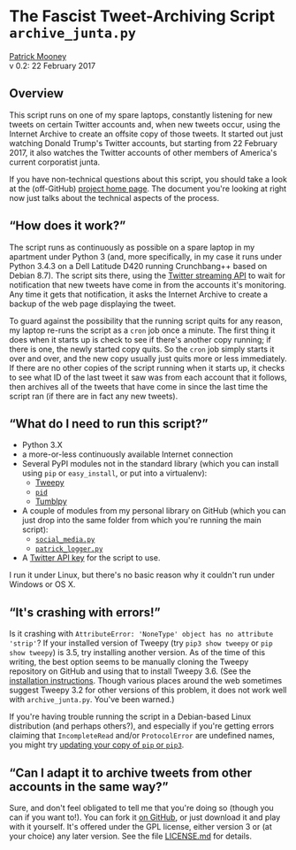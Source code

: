 The Fascist Tweet-Archiving Script `archive_junta.py`
=====================================================

<a rel="me" href="http://patrickbrianmooney.nfshost.com/~patrick/">Patrick Mooney</a><br />
v 0.2: 22 February 2017

Overview
--------

This script runs on one of my spare laptops, constantly listening for new tweets on certain Twitter accounts and, when new tweets occur, using the Internet Archive to create an offsite copy of those tweets. It started out just watching Donald Trump's Twitter accounts, but starting from 22 February 2017, it also watches the Twitter accounts of other members of America's current corporatist junta.

If you have non-technical questions about this script, you should take a look at the (off-GitHub) <a rel="me" href="http://patrickbrianmooney.nfshost.com/~patrick/projects/FascistTweetArchiver/">project home page</a>. The document you're looking at right now just talks about the technical aspects of the process.

“How does it work?”
-------------------

The script runs as continuously as possible on a spare laptop in my apartment under Python 3 (and, more specifically, in my case it runs under Python 3.4.3 on a Dell Latitude D420 running Crunchbang++ based on Debian 8.7). The script sits there, using the [Twitter streaming API](https://dev.twitter.com/streaming/overview) to wait for notification that new tweets have come in from the accounts it's monitoring. Any time it gets that notification, it asks the Internet Archive to create a backup of the web page displaying the tweet.

To guard against the possibility that the running script quits for any reason, my laptop re-runs the script as a `cron` job once a minute. The first thing it does when it starts up is check to see if there's another copy running; if there is one, the newly started copy quits. So the `cron` job simply starts it over and over, and the new copy usually just quits more or less immediately. If there are no other copies of the script running when it starts up, it checks to see what ID of the last tweet it saw was from each account that it follows, then archives all of the tweets that have come in since the last time the script ran (if there are in fact any new tweets).

“What do I need to run this script?”
------------------------------------

-   Python 3.X
-   a more-or-less continuously available Internet connection
-   Several PyPI modules not in the standard library (which you can install using `pip` or `easy_install`, or put into a virtualenv):
    -   [Tweepy](http://www.tweepy.org)
    -   [`pid`](https://pypi.python.org/pypi/pid/)
    -   [Tumblpy](https://github.com/michaelhelmick/python-tumblpy)
-   A couple of modules from my personal library on GitHub (which you can just drop into the same folder from which you're running the main script):
    -   [`social_media.py`](https://github.com/patrick-brian-mooney/python-personal-library/blob/master/social_media.py)
    -   [`patrick_logger.py`](https://github.com/patrick-brian-mooney/python-personal-library/blob/master/patrick_logger.py)
-   A [Twitter API key](http://stackoverflow.com/questions/1808855/getting-new-twitter-api-consumer-and-secret-keys) for the script to use.

I run it under Linux, but there's no basic reason why it couldn't run under Windows or OS X.

“It's crashing with errors!”
----------------------------

Is it crashing with `AttributeError: 'NoneType' object has no attribute 'strip'`? If your installed version of Tweepy (try `pip3 show tweepy` or `pip show tweepy`) is 3.5, try installing another version. As of the time of this writing, the best option seems to be manually cloning the Tweepy repository on GitHub and using that to install Tweepy 3.6. (See the [installation instructions](https://github.com/tweepy/tweepy). Though various places around the web sometimes suggest Tweepy 3.2 for other versions of this problem, it does not work well with `archive_junta.py`. You've been warned.)

If you're having trouble running the script in a Debian-based Linux distribution (and perhaps others?), and especially if you're getting errors claiming that `IncompleteRead` and/or `ProtocolError` are undefined names, you might try [updating your copy of `pip` or `pip3`](http://stackoverflow.com/questions/27341064/how-do-i-fix-importerror-cannot-import-name-incompleteread).

“Can I adapt it to archive tweets from other accounts in the same way?”
---------------------------------------------------------

Sure, and don't feel obligated to tell me that you're doing so (though you can if you want to!). You can fork it [on GitHub](https://github.com/patrick-brian-mooney/archive-trump), or just download it and play with it yourself. It's offered under the GPL license, either version 3 or (at your choice) any later version. See the file [LICENSE.md](https://github.com/patrick-brian-mooney/archive-trump/blob/master/LICENSE.md) for details.

